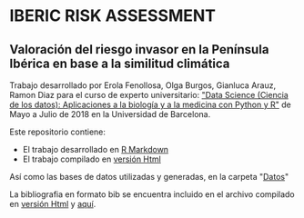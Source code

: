 # IBERIC RISK ASSESSMENT
## Valoración del riesgo invasor en la Península Ibérica en base a la similitud climática

Trabajo desarrollado por Erola Fenollosa, Olga Burgos, Gianluca Arauz, Ramon Diaz para el curso de experto universitario: ["Data Science (Ciencia de los datos): Aplicaciones a la biología y a la medicina con Python y R"](http://biost3.blogspot.com/2018/02/ciencia-de-los-datos-data-science.html) de Mayo a Julio de 2018 en la Universidad de Barcelona.

Este repositorio contiene:
- El trabajo desarrollado en [R Markdown](SpanishRiskAssesment/IbericRiskAssesment.Rmd)
- El trabajo compilado en [versión Html](SpanishRiskAssesment/IbericRiskAssesment.html)

Así como las bases de datos utilizadas y generadas, en la carpeta "[Datos](SpanishRiskAssesment/Datos)"

La bibliografia en formato bib se encuentra incluido en el archivo compilado en [versión Html](SpanishRiskAssesment/IbericRiskAssesment.html) y [aquí](SpanishRiskAssesment/bibliography.bib).
 



